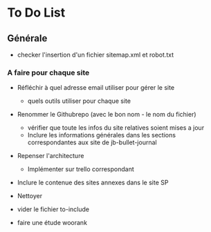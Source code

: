 # To Do List

## Générale

- checker l'insertion d'un fichier sitemap.xml et robot.txt

### A faire pour chaque site

- Réfléchir à quel adresse email utiliser pour gérer le site
    - quels outils utiliser pour chaque site

- Renommer le Githubrepo (avec le bon nom - le nom du fichier)
    - vérifier que toute les infos du site relatives soient mises a jour
    - Inclure les informations générales dans les sections correspondantes aux site de jb-bullet-journal
- Repenser l'architecture
    - Implémenter sur trello correspondant
- Inclure le contenue des sites annexes dans le site SP
- Nettoyer
- vider le fichier to-include
- faire une étude woorank

